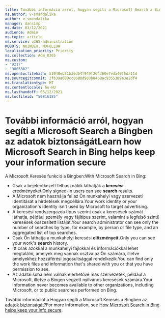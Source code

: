 ```yaml
---
title: További információ arról, hogyan segíti a Microsoft Search a Bingben az adatok biztonságát
ms.author: v-smandalika
author: v-smandalika
manager: dansimp
ms.date: 03/12/2021
audience: Admin
ms.topic: article
ms.service: o365-administration
ROBOTS: NOINDEX, NOFOLLOW
localization_priority: Priority
ms.collection: Adm_O365
ms.custom:
- "9217"
- "9005302"
ms.openlocfilehash: 51948eb21b36d54f949f264360e7eda40f5da11d
ms.sourcegitcommit: 3fb39a080cc8680d960b8468ac9355389a3e2df4
ms.translationtype: MT
ms.contentlocale: hu-HU
ms.lasthandoff: 03/12/2021
ms.locfileid: "50816185"
---
```

# <a name="learn-how-microsoft-search-in-bing-helps-keep-your-information-secure"></a><span data-ttu-id="dcd88-102">További információ arról, hogyan segíti a Microsoft Search a Bingben az adatok biztonságát</span><span class="sxs-lookup"><span data-stu-id="dcd88-102">Learn how Microsoft Search in Bing helps keep your information secure</span></span>

<span data-ttu-id="dcd88-103">A Microsoft Keresés funkció a Bingben:</span><span class="sxs-lookup"><span data-stu-id="dcd88-103">With Microsoft Search in Bing:</span></span>

- <span data-ttu-id="dcd88-104">Csak a bejelentkezett felhasználók láthatják a **keresési** eredményeket.</span><span class="sxs-lookup"><span data-stu-id="dcd88-104">Only signed-in users can see **search** results.</span></span>
- <span data-ttu-id="dcd88-105">A Microsoft nem használja fel az Ön munkahelyi vagy szervezeti identitását a hirdetések megcéllára.</span><span class="sxs-lookup"><span data-stu-id="dcd88-105">Your work identity or your organization's identity isn't used by Microsoft to target advertising.</span></span>
- <span data-ttu-id="dcd88-106">A keresési rendszergazda típus szerint csak a keresések számát láthatja, például személy vagy fájltípus szerint, valamint a legfelső szintű keresések összesített listáját.</span><span class="sxs-lookup"><span data-stu-id="dcd88-106">Your search administrator can see only the number of searches by type, for example, by person or file type, and an aggregated list of top searches.</span></span>
- <span data-ttu-id="dcd88-107">Csak Ön láthatja a munkahelyi keresési **előzményeit.**</span><span class="sxs-lookup"><span data-stu-id="dcd88-107">Only you can see your work's **search** history.</span></span>
- <span data-ttu-id="dcd88-108">Itt csak azokkal a munkahelyi fájlokkal és információkkal lehet megtalálni, amelyek meg vannak osztva az Ön számára, illetve amelyekhez hozzáférési jogosultsággal rendelkezik.</span><span class="sxs-lookup"><span data-stu-id="dcd88-108">You can find only the work files and information that's shared with you or that you have permission to see.</span></span>
- <span data-ttu-id="dcd88-109">Az adatai soha nem válnak elérhetővé más szervezetek, például a Microsoft, illetve a Bingen végzett nyilvános keresések számára.</span><span class="sxs-lookup"><span data-stu-id="dcd88-109">Your information never becomes available to other organizations, including Microsoft, or to public searches performed on Bing.</span></span>

<span data-ttu-id="dcd88-110">További információt a Hogyan segíti a Microsoft Keresés a Bingben az [adatok biztonságát?](https://support.microsoft.com/office/how-microsoft-search-in-bing-helps-keep-your-info-secure-cbce46ae-bb1f-4d0e-86f1-5984f4589113)</span><span class="sxs-lookup"><span data-stu-id="dcd88-110">For more information, see [How Microsoft Search in Bing helps keep your info secure](https://support.microsoft.com/office/how-microsoft-search-in-bing-helps-keep-your-info-secure-cbce46ae-bb1f-4d0e-86f1-5984f4589113).</span></span>

